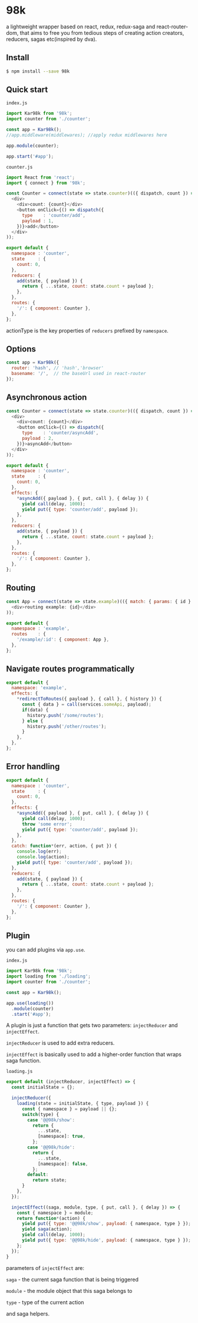 # 98k
a lightweight wrapper based on react, redux, redux-saga and react-router-dom, that aims to free you from tedious steps of creating action creators, reducers, sagas etc(inspired by dva).

## Install
```sh
$ npm install --save 98k
```

## Quick start
`index.js`
```javascript
import Kar98k from '98k';
import counter from './counter';

const app = Kar98k();
//app.middleware(middlewares); //apply redux middlewares here

app.module(counter);

app.start('#app');
```

`counter.js`
```javascript
import React from 'react';
import { connect } from '98k';

const Counter = connect(state => state.counter)(({ dispatch, count }) => (
  <div>
    <div>count: {count}</div>
    <button onClick={() => dispatch({
      type    : 'counter/add',
      payload : 1,
    })}>add</button>
  </div>
));

export default {
  namespace : 'counter',
  state     : {
    count: 0,
  },
  reducers: {
    add(state, { payload }) {
      return { ...state, count: state.count + payload };
    },
  },
  routes: {
    '/': { component: Counter },
  },
};
```
actionType is the key properties of `reducers` prefixed by `namespace`.

## Options
```javascript
const app = Kar98k({
  router: 'hash', // 'hash','browser'
  basename: '/',  // the baseUrl used in react-router
});
```

## Asynchronous action
```javascript
const Counter = connect(state => state.counter)(({ dispatch, count }) => (
  <div>
    <div>count: {count}</div>
    <button onClick={() => dispatch({
      type    : 'counter/asyncAdd',
      payload : 2,
    })}>asyncAdd</button>
  </div>
));

export default {
  namespace : 'counter',
  state     : {
    count: 0,
  },
  effects: {
    *asyncAdd({ payload }, { put, call }, { delay }) {
      yield call(delay, 1000);
      yield put({ type: 'counter/add', payload });
    },
  },
  reducers: {
    add(state, { payload }) {
      return { ...state, count: state.count + payload };
    },
  },
  routes: {
    '/': { component: Counter },
  },
};
```

## Routing
```javascript
const App = connect(state => state.example)(({ match: { params: { id } } }) => (
  <div>routing example: {id}</div>
));

export default {
  namespace : 'example',
  routes    : {
    '/example/:id': { component: App },
  },
};
```

## Navigate routes programmatically
```javascript
export default {
  namespace: 'example',
  effects: {
    *redirectToRoutes({ payload }, { call }, { history }) {
      const { data } = call(services.someApi, payload);
      if(data) {
        history.push('/some/routes');
      } else {
        history.push('/other/routes');
      }
    },
  },
};
```


## Error handling
```javascript
export default {
  namespace : 'counter',
  state     : {
    count: 0,
  },
  effects: {
    *asyncAdd({ payload }, { put, call }, { delay }) {
      yield call(delay, 1000);
      throw 'some error';
      yield put({ type: 'counter/add', payload });
    },
  },
  catch: function*(err, action, { put }) {
    console.log(err);
    console.log(action);
    yield put({ type: 'counter/add', payload });
  },
  reducers: {
    add(state, { payload }) {
      return { ...state, count: state.count + payload };
    },
  },
  routes: {
    '/': { component: Counter },
  },
};
```

## Plugin
you can add plugins via `app.use`. 

`index.js`
```javascript
import Kar98k from '98k';
import loading from './loading';
import counter from './counter';

const app = Kar98k();

app.use(loading())
  .module(counter)
  .start('#app');
```

A plugin is just a function that gets two parameters: `injectReducer` and `injectEffect`.

`injectReducer` is used to add extra reducers.

`injectEffect` is basically used to add a higher-order function that wraps saga function.

`loading.js`
```javascript
export default (injectReducer, injectEffect) => {
  const initialState = {};

  injectReducer({
    loading(state = initialState, { type, payload }) {
      const { namespace } = payload || {};
      switch(type) {
        case '@@98k/show':
          return { 
            ...state, 
            [namespace]: true,
          };
        case '@@98k/hide':
          return { 
            ...state, 
            [namespace]: false,
          };
        default:
          return state;
      }
    },
  });

  injectEffect((saga, module, type, { put, call }, { delay }) => {
    const { namespace } = module;
    return function*(action) {
      yield put({ type: '@@98k/show', payload: { namespace, type } });
      yield saga(action);
      yield call(delay, 1000);
      yield put({ type: '@@98k/hide', payload: { namespace, type } });
    };
  });
}
```
parameters of `injectEffect` are: 

`saga` - the current saga function that is being triggered

`module` - the module object that this saga belongs to

`type` - type of the current action

and saga helpers.
